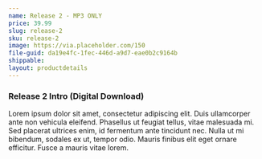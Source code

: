 ```yaml
---
name: Release 2 - MP3 ONLY
price: 39.99
slug: release-2
sku: release-2
image: https://via.placeholder.com/150
file-guid: da19e4fc-1fec-446d-a9d7-eae0b2c9164b
shippable:
layout: productdetails
---
```

### Release 2 Intro (Digital Download)
Lorem ipsum dolor sit amet, consectetur adipiscing elit. Duis ullamcorper ante non vehicula eleifend.
Phasellus ut feugiat tellus, vitae malesuada mi. Sed placerat ultrices enim, id fermentum ante tincidunt nec.
Nulla ut mi bibendum, sodales ex ut, tempor odio. Mauris finibus elit eget ornare efficitur. Fusce a mauris vitae lorem.